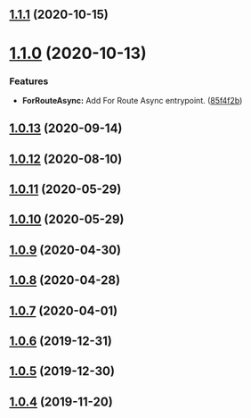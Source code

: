 ## [1.1.1](https://github.com/benMain/nest-sftp/compare/v1.1.0...v1.1.1) (2020-10-15)

# [1.1.0](https://github.com/benMain/nest-sftp/compare/v1.0.13...v1.1.0) (2020-10-13)


### Features

* **ForRouteAsync:** Add For Route Async entrypoint. ([85f4f2b](https://github.com/benMain/nest-sftp/commit/85f4f2b15d711fc14acf1bb4d57d836c9886e9ae))

## [1.0.13](https://github.com/benMain/nest-sftp/compare/v1.0.12...v1.0.13) (2020-09-14)

## [1.0.12](https://github.com/benMain/nest-sftp/compare/v1.0.11...v1.0.12) (2020-08-10)

## [1.0.11](https://github.com/benMain/nest-sftp/compare/v1.0.10...v1.0.11) (2020-05-29)

## [1.0.10](https://github.com/benMain/nest-sftp/compare/v1.0.9...v1.0.10) (2020-05-29)

## [1.0.9](https://github.com/benMain/nest-sftp/compare/v1.0.8...v1.0.9) (2020-04-30)

## [1.0.8](https://github.com/benMain/nest-sftp/compare/v1.0.7...v1.0.8) (2020-04-28)

## [1.0.7](https://github.com/benMain/nest-sftp/compare/v1.0.6...v1.0.7) (2020-04-01)

## [1.0.6](https://github.com/benMain/nest-sftp/compare/v1.0.5...v1.0.6) (2019-12-31)

## [1.0.5](https://github.com/benMain/nest-sftp/compare/v1.0.4...v1.0.5) (2019-12-30)

## [1.0.4](https://github.com/benMain/nest-sftp/compare/v1.0.3...v1.0.4) (2019-11-20)
